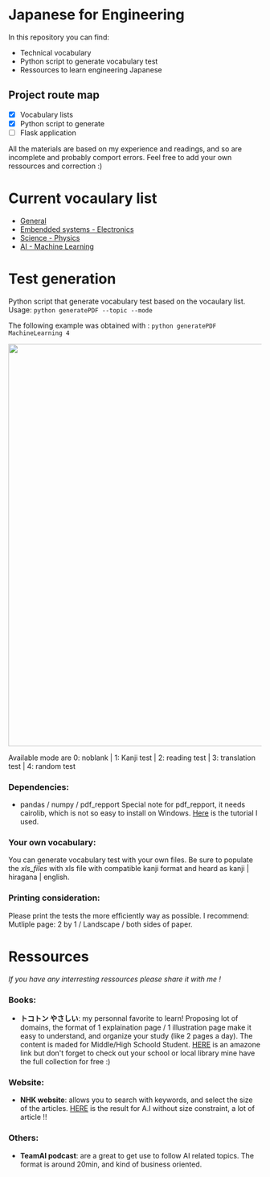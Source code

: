 # Japanese for Engineering
In this repository you can find:
* Technical vocabulary
* Python script to generate vocabulary test
* Ressources to learn engineering Japanese

## Project route map 
- [x] Vocabulary lists
- [x] Python script to generate
- [ ] Flask application

All the materials are based on my experience and readings, and so are incomplete and probably comport errors. Feel free to add your own ressources and correction :) 

# Current vocaulary list
* [General](https://github.com/BenbenIO/Japanese_for_Engineering/blob/master/vocabularyMD/General.md)
* [Embendded systems - Electronics](https://github.com/BenbenIO/Japanese_for_Engineering/blob/master/vocabularyMD/Embedded_Systems.md)
* [Science - Physics](https://github.com/BenbenIO/Japanese_for_Engineering/blob/master/vocabularyMD/Science.md)
* [AI - Machine Learning](https://github.com/BenbenIO/Japanese_for_Engineering/blob/master/vocabularyMD/MachineLearning.md)

# Test generation
Python script that generate vocabulary test based on the vocaulary list. Usage: 
``` python generatePDF --topic --mode ```

The following example was obtained with : 
``` python generatePDF MachineLearning 4 ``` 

<p align="center">
  <img src="/images/example_test.PNG" width="800">
</p>

Available mode are 0: noblank | 1: Kanji test | 2: reading test | 3: translation test | 4: random test

### Dependencies: 
* pandas / numpy / pdf_repport
Special note for pdf_repport, it needs cairolib, which is not so easy to install on Windows. [Here](https://www.cairographics.org/download/) is the tutorial I used.

### Your own vocabulary:
You can generate vocabulary test with your own files. Be sure to populate the _xls_files_ with xls file with compatible kanji format and  heard as kanji | hiragana | english.

### Printing consideration:
Please print the tests the more efficiently way as possible. I recommend: Mutliple page: 2 by 1 / Landscape / both sides of paper.

# Ressources
_If you have any interresting ressources please share it with me !_
### Books:
* __トコトン やさしい__: my personnal favorite to learn! 
Proposing lot of domains, the format of 1 explaination page / 1 illustration page make it easy to understand, and organize your study (like 2 pages a day). The content is maded for Middle/High Schoold Student. [HERE](https://www.amazon.co.jp/s/?ie=UTF8&keywords=%E3%83%88%E3%82%B3%E3%83%88%E3%83%B3%E3%82%84%E3%81%95%E3%81%97%E3%81%84%E3%82%B7%E3%83%AA%E3%83%BC%E3%82%BA&index=aps&jp-ad-ap=0&tag=googhydr-22&ref=pd_sl_7cl99cz5ww_b&adgrpid=48807802930&hvpone=&hvptwo=&hvadid=259311874221&hvpos=1t1&hvnetw=g&hvrand=4275094671531241966&hvqmt=b&hvdev=c&hvdvcmdl=&hvlocint=&hvlocphy=1009280&hvtargid=kwd-302126771652) is an amazone link but don't forget to check out your school or local library mine have the full collection for free :)

### Website:
* __NHK website__: allows you to search with keywords, and select the size of the articles. [HERE](https://www2.nhk.or.jp/news/nsearch/query.cgi?col=news&charset=utf-8&qi=3&qt=%E4%BA%BA%E5%B7%A5%E7%9F%A5%E8%83%BD) is the result for A.I without size constraint, a lot of article !!
### Others:
* __TeamAI podcast__: are a great to get use to follow AI related topics. The format is around 20min, and kind of business oriented.

